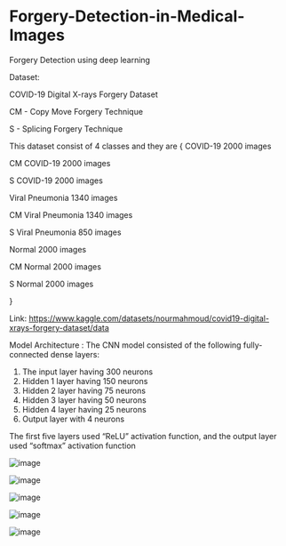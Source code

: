 # Forgery-Detection-in-Medical-Images


Forgery Detection using deep learning

Dataset:

COVID-19 Digital X-rays Forgery Dataset

CM - Copy Move Forgery Technique

S - Splicing Forgery Technique

This dataset consist of 4 classes and they are
{
COVID-19 2000 images

CM COVID-19 2000 images

S COVID-19 2000 images

Viral Pneumonia 1340 images

CM Viral Pneumonia 1340 images

S Viral Pneumonia 850 images

Normal 2000 images

CM Normal 2000 images

S Normal 2000 images

}

Link: https://www.kaggle.com/datasets/nourmahmoud/covid19-digital-xrays-forgery-dataset/data


Model Architecture :
The CNN model consisted of the following fully-connected dense layers:
1. The input layer having 300 neurons
2. Hidden 1 layer having 150 neurons
3. Hidden 2 layer having 75 neurons
4. Hidden 3 layer having 50 neurons
5. Hidden 4 layer having 25 neurons
6. Output layer with 4 neurons
   
The first five layers used “ReLU” activation function, and the output layer used “softmax” activation 
function

![image](https://github.com/user-attachments/assets/4ffa49a1-de96-45cb-ad54-0d03a0b6be92)


![image](https://github.com/user-attachments/assets/9b7452a7-acfb-470a-9e1c-d574f002986d)

![image](https://github.com/user-attachments/assets/954ccdee-3661-4872-a869-d0b70690994a)

![image](https://github.com/user-attachments/assets/78cd789e-0658-422e-905a-363d0a904a9b)

![image](https://github.com/user-attachments/assets/7d92b43d-ca29-4b16-b380-97aaabfc5824)

